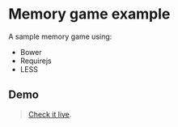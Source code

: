 # Memory game example

A sample memory game using:

*  Bower
*  Requirejs
*  LESS

## Demo

> [Check it live]( http://cmartinezv.github.io/memory-willy/).
